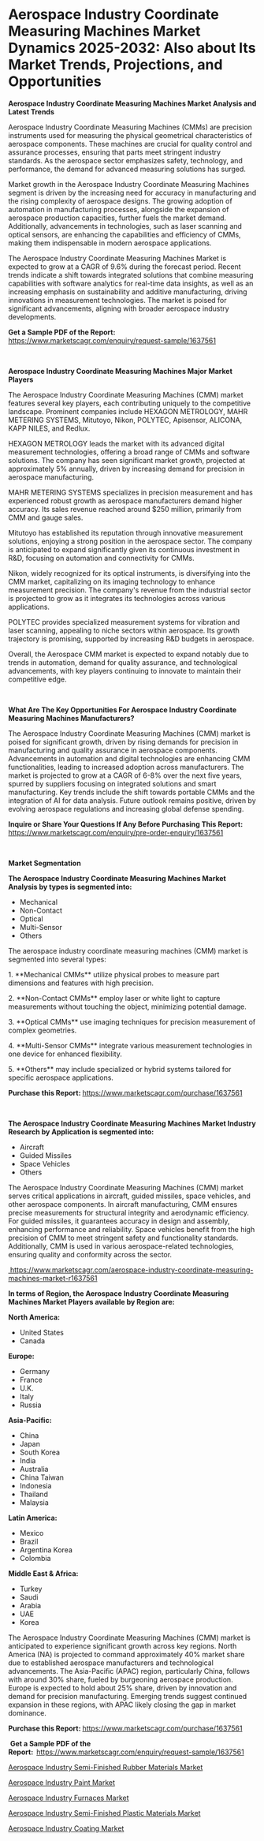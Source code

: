 <p><h1>Aerospace Industry Coordinate Measuring Machines Market Dynamics 2025-2032: Also about Its Market Trends, Projections, and Opportunities</h1></p><p><strong>Aerospace Industry Coordinate Measuring Machines Market Analysis and Latest Trends</strong></p>
<p><p>Aerospace Industry Coordinate Measuring Machines (CMMs) are precision instruments used for measuring the physical geometrical characteristics of aerospace components. These machines are crucial for quality control and assurance processes, ensuring that parts meet stringent industry standards. As the aerospace sector emphasizes safety, technology, and performance, the demand for advanced measuring solutions has surged.</p><p>Market growth in the Aerospace Industry Coordinate Measuring Machines segment is driven by the increasing need for accuracy in manufacturing and the rising complexity of aerospace designs. The growing adoption of automation in manufacturing processes, alongside the expansion of aerospace production capacities, further fuels the market demand. Additionally, advancements in technologies, such as laser scanning and optical sensors, are enhancing the capabilities and efficiency of CMMs, making them indispensable in modern aerospace applications.</p><p>The Aerospace Industry Coordinate Measuring Machines Market is expected to grow at a CAGR of 9.6% during the forecast period. Recent trends indicate a shift towards integrated solutions that combine measuring capabilities with software analytics for real-time data insights, as well as an increasing emphasis on sustainability and additive manufacturing, driving innovations in measurement technologies. The market is poised for significant advancements, aligning with broader aerospace industry developments.</p></p>
<p><strong>Get a Sample PDF of the Report:&nbsp;</strong> <a href="https://www.marketscagr.com/enquiry/request-sample/1637561?utm_campaign=1868&utm_medium=2&utm_source=Github&utm_content=ia&utm_term=23032025&utm_id=aerospace-industry-coordinate-measuring-machines">https://www.marketscagr.com/enquiry/request-sample/1637561</a></p>
<p>&nbsp;</p>
<p><strong>Aerospace Industry Coordinate Measuring Machines Major Market Players</strong></p>
<p><p>The Aerospace Industry Coordinate Measuring Machines (CMM) market features several key players, each contributing uniquely to the competitive landscape. Prominent companies include HEXAGON METROLOGY, MAHR METERING SYSTEMS, Mitutoyo, Nikon, POLYTEC, Apisensor, ALICONA, KAPP NILES, and Redlux. </p><p>HEXAGON METROLOGY leads the market with its advanced digital measurement technologies, offering a broad range of CMMs and software solutions. The company has seen significant market growth, projected at approximately 5% annually, driven by increasing demand for precision in aerospace manufacturing.</p><p>MAHR METERING SYSTEMS specializes in precision measurement and has experienced robust growth as aerospace manufacturers demand higher accuracy. Its sales revenue reached around $250 million, primarily from CMM and gauge sales.</p><p>Mitutoyo has established its reputation through innovative measurement solutions, enjoying a strong position in the aerospace sector. The company is anticipated to expand significantly given its continuous investment in R&D, focusing on automation and connectivity for CMMs.</p><p>Nikon, widely recognized for its optical instruments, is diversifying into the CMM market, capitalizing on its imaging technology to enhance measurement precision. The company's revenue from the industrial sector is projected to grow as it integrates its technologies across various applications.</p><p>POLYTEC provides specialized measurement systems for vibration and laser scanning, appealing to niche sectors within aerospace. Its growth trajectory is promising, supported by increasing R&D budgets in aerospace.</p><p>Overall, the Aerospace CMM market is expected to expand notably due to trends in automation, demand for quality assurance, and technological advancements, with key players continuing to innovate to maintain their competitive edge.</p></p>
<p>&nbsp;</p>
<p><strong>What Are The Key Opportunities For Aerospace Industry Coordinate Measuring Machines Manufacturers?</strong></p>
<p><p>The Aerospace Industry Coordinate Measuring Machines (CMM) market is poised for significant growth, driven by rising demands for precision in manufacturing and quality assurance in aerospace components. Advancements in automation and digital technologies are enhancing CMM functionalities, leading to increased adoption across manufacturers. The market is projected to grow at a CAGR of 6-8% over the next five years, spurred by suppliers focusing on integrated solutions and smart manufacturing. Key trends include the shift towards portable CMMs and the integration of AI for data analysis. Future outlook remains positive, driven by evolving aerospace regulations and increasing global defense spending.</p></p>
<p><strong>Inquire or Share Your Questions If Any Before Purchasing This Report:</strong> <a href="https://www.marketscagr.com/enquiry/pre-order-enquiry/1637561?utm_campaign=1868&utm_medium=2&utm_source=Github&utm_content=ia&utm_term=23032025&utm_id=aerospace-industry-coordinate-measuring-machines">https://www.marketscagr.com/enquiry/pre-order-enquiry/1637561</a></p>
<p>&nbsp;</p>
<p><strong>Market Segmentation</strong></p>
<p><strong>The Aerospace Industry Coordinate Measuring Machines Market Analysis by types is segmented into:</strong></p>
<p><ul><li>Mechanical</li><li>Non-Contact</li><li>Optical</li><li>Multi-Sensor</li><li>Others</li></ul></p>
<p><p>The aerospace industry coordinate measuring machines (CMM) market is segmented into several types: </p><p>1. **Mechanical CMMs** utilize physical probes to measure part dimensions and features with high precision. </p><p>2. **Non-Contact CMMs** employ laser or white light to capture measurements without touching the object, minimizing potential damage. </p><p>3. **Optical CMMs** use imaging techniques for precision measurement of complex geometries. </p><p>4. **Multi-Sensor CMMs** integrate various measurement technologies in one device for enhanced flexibility. </p><p>5. **Others** may include specialized or hybrid systems tailored for specific aerospace applications.</p></p>
<p><strong>Purchase this Report:&nbsp;</strong><a href="https://www.marketscagr.com/purchase/1637561?utm_campaign=1868&utm_medium=2&utm_source=Github&utm_content=ia&utm_term=23032025&utm_id=aerospace-industry-coordinate-measuring-machines">https://www.marketscagr.com/purchase/1637561</a></p>
<p>&nbsp;</p>
<p><strong>The Aerospace Industry Coordinate Measuring Machines Market Industry Research by Application is segmented into:</strong></p>
<p><ul><li>Aircraft</li><li>Guided Missiles</li><li>Space Vehicles</li><li>Others</li></ul></p>
<p><p>The Aerospace Industry Coordinate Measuring Machines (CMM) market serves critical applications in aircraft, guided missiles, space vehicles, and other aerospace components. In aircraft manufacturing, CMM ensures precise measurements for structural integrity and aerodynamic efficiency. For guided missiles, it guarantees accuracy in design and assembly, enhancing performance and reliability. Space vehicles benefit from the high precision of CMM to meet stringent safety and functionality standards. Additionally, CMM is used in various aerospace-related technologies, ensuring quality and conformity across the sector.</p></p>
<p><a href="https://www.marketscagr.com/aerospace-industry-coordinate-measuring-machines-market-r1637561?utm_campaign=1868&utm_medium=2&utm_source=Github&utm_content=ia&utm_term=23032025&utm_id=aerospace-industry-coordinate-measuring-machines">&nbsp;https://www.marketscagr.com/aerospace-industry-coordinate-measuring-machines-market-r1637561</a></p>
<p><strong>In terms of Region, the Aerospace Industry Coordinate Measuring Machines Market Players available by Region are:</strong></p>
<p>
    <p> <strong> North America: </strong>
        <ul>
            <li>United States</li>
            <li>Canada</li>
        </ul>
        </p> 
    <p> <strong> Europe: </strong>
        <ul>
            <li>Germany</li>
            <li>France</li>
            <li>U.K.</li>
            <li>Italy</li>
            <li>Russia</li>
        </ul>
        </p> 
    <p> <strong> Asia-Pacific: </strong>
        <ul>
            <li>China</li>
            <li>Japan</li>
            <li>South Korea</li>
            <li>India</li>
            <li>Australia</li>
            <li>China Taiwan</li>
            <li>Indonesia</li>
            <li>Thailand</li>
            <li>Malaysia</li>
        </ul>
        </p> 
    <p> <strong> Latin America: </strong>
        <ul>
            <li>Mexico</li>
            <li>Brazil</li>
            <li>Argentina Korea</li>
            <li>Colombia</li>
        </ul>
        </p> 
    <p> <strong> Middle East & Africa: </strong>
        <ul>
            <li>Turkey</li>
            <li>Saudi</li>
            <li>Arabia</li>
            <li>UAE</li>
            <li>Korea</li>
        </ul>
    </p>
    </p>
<p><p>The Aerospace Industry Coordinate Measuring Machines (CMM) market is anticipated to experience significant growth across key regions. North America (NA) is projected to command approximately 40% market share due to established aerospace manufacturers and technological advancements. The Asia-Pacific (APAC) region, particularly China, follows with around 30% share, fueled by burgeoning aerospace production. Europe is expected to hold about 25% share, driven by innovation and demand for precision manufacturing. Emerging trends suggest continued expansion in these regions, with APAC likely closing the gap in market dominance.</p></p>
<p><strong>Purchase this Report: </strong><a href="https://www.marketscagr.com/purchase/1637561?utm_campaign=1868&utm_medium=2&utm_source=Github&utm_content=ia&utm_term=23032025&utm_id=aerospace-industry-coordinate-measuring-machines">https://www.marketscagr.com/purchase/1637561</a></p>
<p>&nbsp;<strong>Get a Sample PDF of the Report:&nbsp;&nbsp;</strong><a href="https://www.marketscagr.com/enquiry/request-sample/1637561?utm_campaign=1868&utm_medium=2&utm_source=Github&utm_content=ia&utm_term=23032025&utm_id=aerospace-industry-coordinate-measuring-machines">https://www.marketscagr.com/enquiry/request-sample/1637561</a></p>
<p><strong></strong></p>
<p><p><a href="https://github.com/naanaafranxu/Market-Research-Report-List-1/blob/main/aerospace-industry-semi-finished-rubber-materials-market.md?utm_campaign=1868&utm_medium=2&utm_source=Github&utm_content=ia&utm_term=23032025&utm_id=aerospace-industry-coordinate-measuring-machines">Aerospace Industry Semi-Finished Rubber Materials Market</a></p><p><a href="https://github.com/goliareanoyh/Market-Research-Report-List-1/blob/main/aerospace-industry-paint-market.md?utm_campaign=1868&utm_medium=2&utm_source=Github&utm_content=ia&utm_term=23032025&utm_id=aerospace-industry-coordinate-measuring-machines">Aerospace Industry Paint Market</a></p><p><a href="https://github.com/aarenlazosw3/Market-Research-Report-List-1/blob/main/aerospace-industry-furnaces-market.md?utm_campaign=1868&utm_medium=2&utm_source=Github&utm_content=ia&utm_term=23032025&utm_id=aerospace-industry-coordinate-measuring-machines">Aerospace Industry Furnaces Market</a></p><p><a href="https://github.com/nyanikumchu/Market-Research-Report-List-1/blob/main/aerospace-industry-semi-finished-plastic-materials-market.md?utm_campaign=1868&utm_medium=2&utm_source=Github&utm_content=ia&utm_term=23032025&utm_id=aerospace-industry-coordinate-measuring-machines">Aerospace Industry Semi-Finished Plastic Materials Market</a></p><p><a href="https://github.com/knazsdadeyvw/Market-Research-Report-List-1/blob/main/aerospace-industry-coating-market.md?utm_campaign=1868&utm_medium=2&utm_source=Github&utm_content=ia&utm_term=23032025&utm_id=aerospace-industry-coordinate-measuring-machines">Aerospace Industry Coating Market</a></p></p>